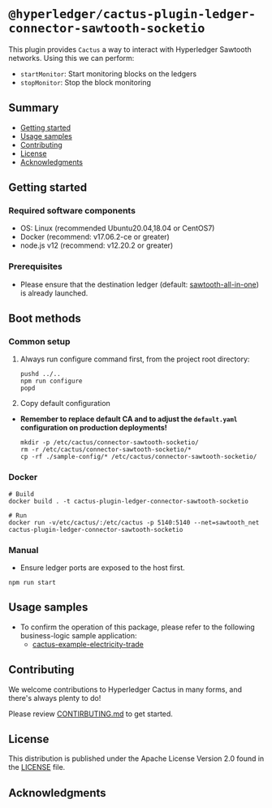 <!--
 Copyright 2021 Hyperledger Cactus Contributors
 SPDX-License-Identifier: Apache-2.0

 README.md
-->
# `@hyperledger/cactus-plugin-ledger-connector-sawtooth-socketio`

This plugin provides `Cactus` a way to interact with Hyperledger Sawtooth networks. Using this we can perform:
- `startMonitor`: Start monitoring blocks on the ledgers
- `stopMonitor`: Stop the block monitoring

## Summary
- [Getting started](#getting-started)
- [Usage samples](#usage-samples)
- [Contributing](#contributing)
- [License](#license)
- [Acknowledgments](#acknowledgments)

## Getting started

### Required software components
- OS: Linux (recommended Ubuntu20.04,18.04 or CentOS7)
- Docker (recommend: v17.06.2-ce or greater)
- node.js v12 (recommend: v12.20.2 or greater)

### Prerequisites
- Please ensure that the destination ledger (default: [sawtooth-all-in-one](../../tools/docker/sawtooth-all-in-one)) is already launched.

## Boot methods

### Common setup
1. Always run configure command first, from the project root directory:
    ```
    pushd ../..
    npm run configure
    popd
    ```

1. Copy default configuration
- **Remember to replace default CA and to adjust the `default.yaml` configuration on production deployments!**
    ```
    mkdir -p /etc/cactus/connector-sawtooth-socketio/
    rm -r /etc/cactus/connector-sawtooth-socketio/*
    cp -rf ./sample-config/* /etc/cactus/connector-sawtooth-socketio/
    ```

### Docker
```
# Build
docker build . -t cactus-plugin-ledger-connector-sawtooth-socketio

# Run
docker run -v/etc/cactus/:/etc/cactus -p 5140:5140 --net=sawtooth_net cactus-plugin-ledger-connector-sawtooth-socketio
```

### Manual
- Ensure ledger ports are exposed to the host first.

```
npm run start
```

## Usage samples
- To confirm the operation of this package, please refer to the following business-logic sample application:
    - [cactus-example-electricity-trade](../../examples/cactus-example-electricity-trade)

## Contributing

We welcome contributions to Hyperledger Cactus in many forms, and there's always plenty to do!

Please review [CONTIRBUTING.md](../../CONTRIBUTING.md) to get started.

## License

This distribution is published under the Apache License Version 2.0 found in the [LICENSE](../../LICENSE) file.

## Acknowledgments
